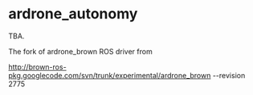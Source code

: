 ardrone_autonomy
=================

TBA.

The fork of ardrone_brown ROS driver from 

http://brown-ros-pkg.googlecode.com/svn/trunk/experimental/ardrone_brown --revision 2775


